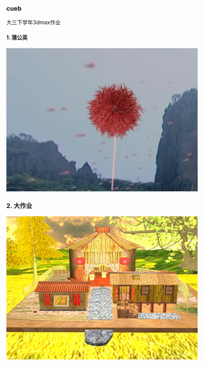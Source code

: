 ### cueb

大三下学年3dmax作业



#### 1. 蒲公英

![dandelion](README.assets/dandelion.jpg)



### 2. 大作业

![效果图](README.assets/效果图.jpg)